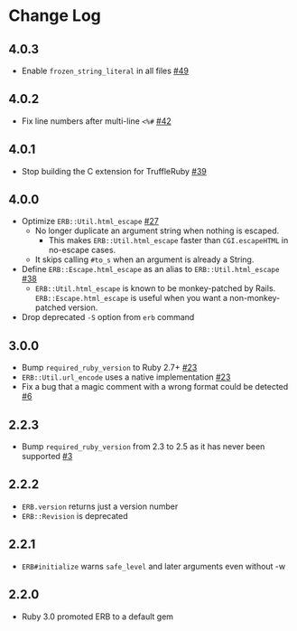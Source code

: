 # Change Log

## 4.0.3

* Enable `frozen_string_literal` in all files [#49](https://github.com/ruby/erb/pull/49)

## 4.0.2

* Fix line numbers after multi-line `<%#` [#42](https://github.com/ruby/erb/pull/42)

## 4.0.1

* Stop building the C extension for TruffleRuby [#39](https://github.com/ruby/erb/pull/39)

## 4.0.0

* Optimize `ERB::Util.html_escape` [#27](https://github.com/ruby/erb/pull/27)
  * No longer duplicate an argument string when nothing is escaped.
     * This makes `ERB::Util.html_escape` faster than `CGI.escapeHTML` in no-escape cases.
  * It skips calling `#to_s` when an argument is already a String.
* Define `ERB::Escape.html_escape` as an alias to `ERB::Util.html_escape` [#38](https://github.com/ruby/erb/pull/38)
  * `ERB::Util.html_escape` is known to be monkey-patched by Rails.
    `ERB::Escape.html_escape` is useful when you want a non-monkey-patched version.
* Drop deprecated `-S` option from `erb` command

## 3.0.0

* Bump `required_ruby_version` to Ruby 2.7+ [#23](https://github.com/ruby/erb/pull/23)
* `ERB::Util.url_encode` uses a native implementation [#23](https://github.com/ruby/erb/pull/23)
* Fix a bug that a magic comment with a wrong format could be detected [#6](https://github.com/ruby/erb/pull/6)

## 2.2.3

* Bump `required_ruby_version` from 2.3 to 2.5 as it has never been supported [#3](https://github.com/ruby/erb/pull/3)

## 2.2.2

* `ERB.version` returns just a version number
* `ERB::Revision` is deprecated

## 2.2.1

* `ERB#initialize` warns `safe_level` and later arguments even without -w

## 2.2.0

* Ruby 3.0 promoted ERB to a default gem
